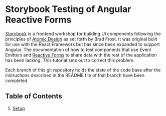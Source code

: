 # Storybook Testing of Angular Reactive Forms
[Storybook](https://storybook.js.org/) is a frontend workshop for building UI components following the principles of [Atomic Design](https://atomicdesign.bradfrost.com/) as set forth by Brad Frost. It was original built for use with the React Framework but has since been expanded to support Angular. The documentation of how to test components that use Event Emitters and [Reactive Forms](https://angular.dev/guide/forms/reactive-forms) to share data with the rest of the application has been lacking. This tutorial sets out to correct this problem.

Each branch of this git repository holds the state of the code base after the instructions described in the README file of that branch have been completed.

## Table of Contents
1. [Setup](https://github.com/michael-lloyd-morris/storybook-angular-reactive-forms/tree/ch1-setup)